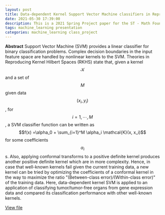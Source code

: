 ```yaml
---
layout: post
title: Data-dependent Kernel Support Vector Machine classifiers in Reproducing Kernel Hilbert Space
date: 2021-05-30 17:39:00
description: This is a 2021 Spring Project paper for the ST - Math Foundations of Probabilistic Artificial Intelligence II class.
tags: machine_learning presentation
categories: machine_learning class_project
---
```


**Abstract**
Support Vector Machine (SVM) provides a linear classifier for binary classification problems. Complex decision boundaries in the input feature space are handled by nonlinear kernels to the SVM. Theories in Reproducing Kernel Hilbert Spaces (RKHS) state that, given a kernel $$\mathcal{K}$$ and a set of $$M$$ given data $$(x_i,y_i)$$, for $$i=1,\cdots,M$$, a SVM classifier function can be written as $$f(x) =\alpha_0 + \sum_{i=1}^M \alpha_i \mathcal{K}(x, x_i)$$ for some coefficients $$\alpha_i$$s. Also, applying conformal transforms to a positive definite kernel  produces another positive definite kernel which are in more complexity. Hence, in case that well-known kernels fail given the current training data, a new kernel can be tried by optimizing the coefficients of a conformal kernel in the way to maximize the ratio "(Between-class error)/(Within-class error)" of the training data. Here, data-dependent kernel SVM is applied to an application of classifying tumor/tumor-free organs from gene expression data and compared its classification performance with other well-known kernels.

[View file](/assets/pdf/project_paper_math_found_of_ai.pdf) 
